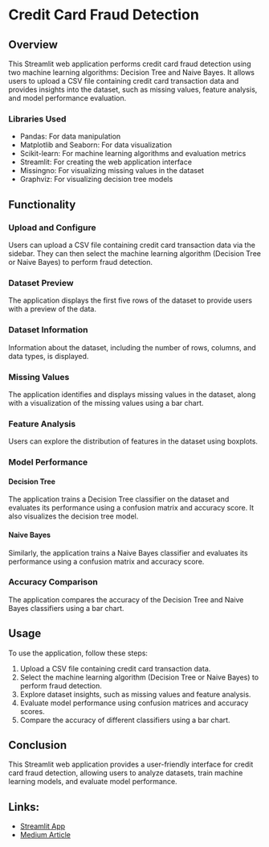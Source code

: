 # Credit Card Fraud Detection

## Overview

This Streamlit web application performs credit card fraud detection using two machine learning algorithms: Decision Tree and Naive Bayes. It allows users to upload a CSV file containing credit card transaction data and provides insights into the dataset, such as missing values, feature analysis, and model performance evaluation.

### Libraries Used

- Pandas: For data manipulation
- Matplotlib and Seaborn: For data visualization
- Scikit-learn: For machine learning algorithms and evaluation metrics
- Streamlit: For creating the web application interface
- Missingno: For visualizing missing values in the dataset
- Graphviz: For visualizing decision tree models

## Functionality

### Upload and Configure

Users can upload a CSV file containing credit card transaction data via the sidebar. They can then select the machine learning algorithm (Decision Tree or Naive Bayes) to perform fraud detection.

### Dataset Preview

The application displays the first five rows of the dataset to provide users with a preview of the data.

### Dataset Information

Information about the dataset, including the number of rows, columns, and data types, is displayed.

### Missing Values

The application identifies and displays missing values in the dataset, along with a visualization of the missing values using a bar chart.

### Feature Analysis

Users can explore the distribution of features in the dataset using boxplots.

### Model Performance

#### Decision Tree

The application trains a Decision Tree classifier on the dataset and evaluates its performance using a confusion matrix and accuracy score. It also visualizes the decision tree model.

#### Naive Bayes

Similarly, the application trains a Naive Bayes classifier and evaluates its performance using a confusion matrix and accuracy score.

### Accuracy Comparison

The application compares the accuracy of the Decision Tree and Naive Bayes classifiers using a bar chart.

## Usage

To use the application, follow these steps:

1. Upload a CSV file containing credit card transaction data.
2. Select the machine learning algorithm (Decision Tree or Naive Bayes) to perform fraud detection.
3. Explore dataset insights, such as missing values and feature analysis.
4. Evaluate model performance using confusion matrices and accuracy scores.
5. Compare the accuracy of different classifiers using a bar chart.

## Conclusion

This Streamlit web application provides a user-friendly interface for credit card fraud detection, allowing users to analyze datasets, train machine learning models, and evaluate model performance.

## Links:
- [Streamlit App](https://mlweek4.streamlit.app/)
- [Medium Article](https://medium.com/@vikramkaruppannan6807/naive-bayesian-classifier-3dab356a5e58)

